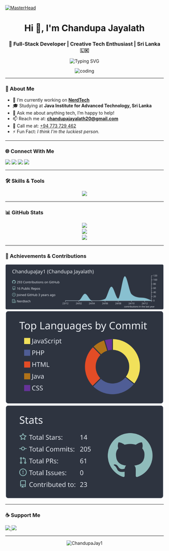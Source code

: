 [![MasterHead](https://repository-images.githubusercontent.com/588181932/e36ec678-7984-4cdd-8e4c-a3932772ff8e)](https://nerdtechlk.com)

<h1 align="center">Hi 👋, I'm Chandupa Jayalath</h1>
<h3 align="center">🚀 Full-Stack Developer | Creative Tech Enthusiast | Sri Lanka 🇱🇰</h3>

<p align="center">
  <img src="https://readme-typing-svg.herokuapp.com?font=Fira+Code&duration=3000&pause=1000&color=58A6FF&center=true&vCenter=true&width=435&lines=Frontend+%2F+Backend+Developer;UI%2FUX+Designer+%7C+Tech+Lover;Building+web+%26+mobile+apps;Always+learning+new+things" alt="Typing SVG" />
</p>

<p align="center">
  <img src="https://media.giphy.com/media/WUlplcMpOCEmTGBtBW/giphy.gif" width="400" alt="coding" />
</p>

---

### 🧠 About Me

- 🔭 I’m currently working on [**NerdTech**](https://nerdtechlk.com)
- 🎓 Studying at **Java Institute for Advanced Technology, Sri Lanka**
- 💬 Ask me about anything tech, I’m happy to help!
- 📫 Reach me at: **chandupajayalath20@gmail.com**
- 📱 Call me at: [+94 773 729 462](tel:+94773729462)
- ⚡ Fun Fact: *I think I'm the luckiest person.*

---

### 🌐 Connect With Me

<p align="left">
  <a href="https://twitter.com/Chandupa123" target="_blank"><img src="https://img.shields.io/badge/X-000000?style=for-the-badge&logo=x&logoColor=white" /></a>
  <a href="https://facebook.com/chandupajayalath2" target="_blank"><img src="https://img.shields.io/badge/Facebook-1877F2?style=for-the-badge&logo=facebook&logoColor=white" /></a>
  <a href="https://instagram.com/chandupa_music" target="_blank"><img src="https://img.shields.io/badge/Instagram-E4405F?style=for-the-badge&logo=instagram&logoColor=white" /></a>
  <a href="https://www.youtube.com/@chandupajayalath" target="_blank"><img src="https://img.shields.io/badge/YouTube-FF0000?style=for-the-badge&logo=youtube&logoColor=white" /></a>
</p>

---

### 🛠️ Skills & Tools

<p align="center">
  <img src="https://skillicons.dev/icons?i=html,css,js,bootstrap,php,mysql,mongodb,nodejs,react,reactnative,arduino,git,firebase,illustrator,photoshop,unity" />
</p>

---

### 📊 GitHub Stats

<p align="center">
  <img src="https://github-readme-streak-stats.herokuapp.com/?user=ChandupaJay1&theme=tokyonight&hide_border=true" />
  <br/>
  <img src="https://github-readme-stats.vercel.app/api?username=ChandupaJay1&show_icons=true&theme=tokyonight&hide_border=true" />
  <br/>
  <img src="https://github-readme-stats.vercel.app/api/top-langs/?username=ChandupaJay1&layout=compact&theme=tokyonight&hide_border=true" />
</p>

---

### 🎯 Achievements & Contributions

[![](https://raw.githubusercontent.com/ChandupaJay1/ChandupaJay12/master/profile-summary-card-output/nord_dark/0-profile-details.svg)](https://github.com/vn7n24fzkq/github-profile-summary-cards)
[![](https://raw.githubusercontent.com/ChandupaJay1/ChandupaJay12/master/profile-summary-card-output/nord_dark/2-most-commit-language.svg)](https://github.com/vn7n24fzkq/github-profile-summary-cards)
[![](https://raw.githubusercontent.com/ChandupaJay1/ChandupaJay12/master/profile-summary-card-output/nord_dark/3-stats.svg)](https://github.com/vn7n24fzkq/github-profile-summary-cards)

---

### ☕ Support Me

<p>
  <a href="https://www.buymeacoffee.com/chandupa" target="_blank">
    <img src="https://img.shields.io/badge/Buy%20Me%20a%20Coffee-FFDD00?style=for-the-badge&logo=buy-me-a-coffee&logoColor=black" />
  </a>
  <a href="https://ko-fi.com/chandupajayalath" target="_blank">
    <img src="https://img.shields.io/badge/Ko--fi-F16061?style=for-the-badge&logo=ko-fi&logoColor=white" />
  </a>
</p>

---

<p align="center">
  <img src="https://komarev.com/ghpvc/?username=ChandupaJay1&label=Profile%20Views&color=4caf50&style=flat" alt="ChandupaJay1" />
</p>
